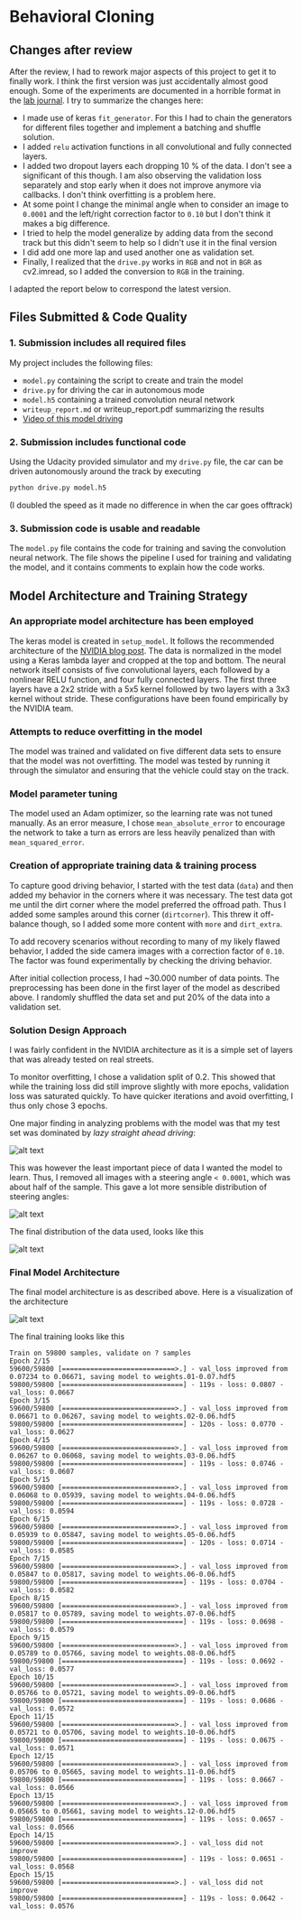 # Behavioral Cloning

[//]: # (Image References)

[model]: ./pictures/model.png "Model Visualization"
[NVIDIA blog post]: https://devblogs.nvidia.com/deep-learning-self-driving-cars/
[broken_dist]: ./pictures/broken_distribution.png
[good_dist]: ./pictures/corrected_distribution.png
[final_dist]: ./pictures/final_dist.png

## Changes after review

After the review, I had to rework major aspects of this project to get
it to finally work. I think the first version was just accidentally
almost good enough. Some of the experiments are documented in a horrible
format in the [lab journal](lab_journal.md). I try to summarize the
changes here:

- I made use of keras `fit_generator`. For this I had to chain the
  generators for different files together and implement a batching and
  shuffle solution.
- I added `relu` activation functions in all convolutional and fully
  connected layers.
- I added two dropout layers each dropping 10 % of the data. I don't see
  a significant of this though. I am also observing the validation
  loss separately and stop early when it does not improve anymore via
  callbacks. I don't think overfitting is a problem here.
- At some point I change the minimal angle when to consider an image to
  `0.0001` and the left/right correction factor to `0.10` but I don't think
  it makes a big difference.
- I tried to help the model generalize by adding data from the second
  track but this didn't seem to help so I didn't use it in the final
  version
- I did add one more lap and used another one as validation set.
- Finally, I realized that the `drive.py` works in `RGB` and not in
  `BGR` as cv2.imread, so I added the conversion to `RGB` in the
  training.

I adapted the report below to correspond the latest version.

## Files Submitted & Code Quality

### 1. Submission includes all required files

My project includes the following files:
* `model.py` containing the script to create and train the model
* `drive.py` for driving the car in autonomous mode
* `model.h5` containing a trained convolution neural network
* `writeup_report.md` or writeup_report.pdf summarizing the results
* [Video of this model driving](https://www.youtube.com/watch?v=oHLq4uueTrw)

### 2. Submission includes functional code
Using the Udacity provided simulator and my `drive.py` file, the car can
be driven autonomously around the track by executing
```sh
python drive.py model.h5
```
(I doubled the speed as it made no difference in when the car goes
offtrack)

### 3. Submission code is usable and readable

The `model.py` file contains the code for training and saving the
convolution neural network. The file shows the pipeline I used for
training and validating the model, and it contains comments to explain
how the code works.

## Model Architecture and Training Strategy

### An appropriate model architecture has been employed

The keras model is created in `setup_model`. It follows the recommended
architecture of the [NVIDIA blog post].
The data is normalized in the model using a Keras lambda layer and
cropped at the top and bottom.
The neural network itself consists of five convolutional layers, each
followed by a nonlinear RELU function, and four fully connected layers.
The first three layers have a 2x2 stride with a 5x5 kernel followed by
two layers with a 3x3 kernel without stride.
These configurations have been found empirically by the NVIDIA team.

### Attempts to reduce overfitting in the model

The model was trained and validated on five different data sets to ensure
that the model was not overfitting. The model was tested by running it
through the simulator and ensuring that the vehicle could stay on the
track.

### Model parameter tuning

The model used an Adam optimizer, so the learning rate was not tuned
manually. As an error measure, I chose `mean_absolute_error` to
encourage the network to take a turn as errors are less heavily
penalized than with `mean_squared_error`.

### Creation of appropriate training data & training process

To capture good driving behavior, I started with the test data (`data`)
and then added my behavior in the corners where it was necessary.
The test data got me until the dirt corner where the model preferred
the offroad path. Thus I added some samples around this corner
(`dirtcorner`). This threw it off-balance though, so I added some more
content with `more` and `dirt_extra`.

To add recovery scenarios without recording to many of my likely flawed
behavior, I added the side camera images with a correction factor of
`0.10`. The factor was found experimentally by checking the driving
behavior.

After initial collection process, I had ~30.000 number of data points.
The preprocessing has been done in the first layer of the model as
described above. I randomly shuffled the data set and put 20% of the
data into a validation set.

### Solution Design Approach

I was fairly confident in the NVIDIA architecture as it is a simple
set of layers that was already tested on real streets.

To monitor overfitting, I chose a validation split of 0.2. This showed
that while the training loss did still improve slightly with more
epochs, validation loss was saturated quickly. To have quicker
iterations and avoid overfitting, I thus only chose 3 epochs.

One major finding in analyzing problems with the model was that my test
set was dominated by *lazy straight ahead driving*:

![alt text][broken_dist]

This was however the least important piece of data I wanted the model to
learn. Thus, I removed all images with a steering angle `< 0.0001`, which
was about half of the sample. This gave a lot more sensible distribution
of steering angles:

![alt text][good_dist]

The final distribution of the data used, looks like this

![alt text][final_dist]

### Final Model Architecture

The final model architecture is as described above. Here is a
visualization of the architecture

![alt text][model]

The final training looks like this
```
Train on 59800 samples, validate on ? samples
Epoch 2/15
59600/59800 [============================>.] - val_loss improved from 0.07234 to 0.06671, saving model to weights.01-0.07.hdf5
59800/59800 [==============================] - 119s - loss: 0.0807 - val_loss: 0.0667
Epoch 3/15
59600/59800 [============================>.] - val_loss improved from 0.06671 to 0.06267, saving model to weights.02-0.06.hdf5
59800/59800 [==============================] - 120s - loss: 0.0770 - val_loss: 0.0627
Epoch 4/15
59600/59800 [============================>.] - val_loss improved from 0.06267 to 0.06068, saving model to weights.03-0.06.hdf5
59800/59800 [==============================] - 119s - loss: 0.0746 - val_loss: 0.0607
Epoch 5/15
59600/59800 [============================>.] - val_loss improved from 0.06068 to 0.05939, saving model to weights.04-0.06.hdf5
59800/59800 [==============================] - 119s - loss: 0.0728 - val_loss: 0.0594
Epoch 6/15
59600/59800 [============================>.] - val_loss improved from 0.05939 to 0.05847, saving model to weights.05-0.06.hdf5
59800/59800 [==============================] - 120s - loss: 0.0714 - val_loss: 0.0585
Epoch 7/15
59600/59800 [============================>.] - val_loss improved from 0.05847 to 0.05817, saving model to weights.06-0.06.hdf5
59800/59800 [==============================] - 119s - loss: 0.0704 - val_loss: 0.0582
Epoch 8/15
59600/59800 [============================>.] - val_loss improved from 0.05817 to 0.05789, saving model to weights.07-0.06.hdf5
59800/59800 [==============================] - 119s - loss: 0.0698 - val_loss: 0.0579
Epoch 9/15
59600/59800 [============================>.] - val_loss improved from 0.05789 to 0.05766, saving model to weights.08-0.06.hdf5
59800/59800 [==============================] - 119s - loss: 0.0692 - val_loss: 0.0577
Epoch 10/15
59600/59800 [============================>.] - val_loss improved from 0.05766 to 0.05721, saving model to weights.09-0.06.hdf5
59800/59800 [==============================] - 119s - loss: 0.0686 - val_loss: 0.0572
Epoch 11/15
59600/59800 [============================>.] - val_loss improved from 0.05721 to 0.05706, saving model to weights.10-0.06.hdf5
59800/59800 [==============================] - 119s - loss: 0.0675 - val_loss: 0.0571
Epoch 12/15
59600/59800 [============================>.] - val_loss improved from 0.05706 to 0.05665, saving model to weights.11-0.06.hdf5
59800/59800 [==============================] - 119s - loss: 0.0667 - val_loss: 0.0566
Epoch 13/15
59600/59800 [============================>.] - val_loss improved from 0.05665 to 0.05661, saving model to weights.12-0.06.hdf5
59800/59800 [==============================] - 119s - loss: 0.0657 - val_loss: 0.0566
Epoch 14/15
59600/59800 [============================>.] - val_loss did not improve
59800/59800 [==============================] - 119s - loss: 0.0651 - val_loss: 0.0568
Epoch 15/15
59600/59800 [============================>.] - val_loss did not improve
59800/59800 [==============================] - 119s - loss: 0.0642 - val_loss: 0.0576
```

